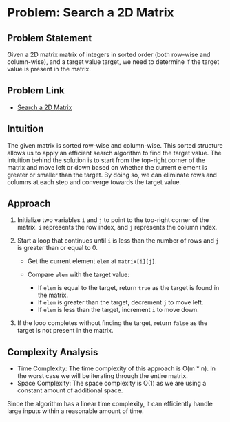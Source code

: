 # Problem: Search a 2D Matrix

## Problem Statement

Given a 2D matrix matrix of integers in sorted order (both row-wise and column-wise), and a target value target, we need to determine if the target value is present in the matrix.

## Problem Link

- [Search a 2D Matrix](https://leetcode.com/problems/search-a-2d-matrix/)

## Intuition

The given matrix is sorted row-wise and column-wise. This sorted structure allows us to apply an efficient search algorithm to find the target value. The intuition behind the solution is to start from the top-right corner of the matrix and move left or down based on whether the current element is greater or smaller than the target. By doing so, we can eliminate rows and columns at each step and converge towards the target value.

## Approach

1. Initialize two variables `i` and `j` to point to the top-right corner of the matrix. `i` represents the row index, and `j` represents the column index.

2. Start a loop that continues until `i` is less than the number of rows and `j` is greater than or equal to 0.

   - Get the current element `elem` at `matrix[i][j]`.

   - Compare `elem` with the target value:
     - If `elem` is equal to the target, return `true` as the target is found in the matrix.
     - If `elem` is greater than the target, decrement `j` to move left.
     - If `elem` is less than the target, increment `i` to move down.

3. If the loop completes without finding the target, return `false` as the target is not present in the matrix.

## Complexity Analysis

- Time Complexity: The time complexity of this approach is O(m \* n). In the worst case we will be iterating through the entire matrix.
- Space Complexity: The space complexity is O(1) as we are using a constant amount of additional space.

Since the algorithm has a linear time complexity, it can efficiently handle large inputs within a reasonable amount of time.

